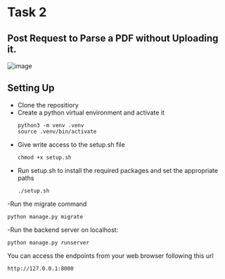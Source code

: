 # Task 2

## Post Request to Parse a PDF without Uploading it.
![image](https://github.com/Grg-Sid/FunnelHQ-Task2-Backend/assets/106266279/a0548dcf-e8de-4111-800a-6aecb20d73e9)


## Setting Up
- Clone the repositiory
- Create a python virtual environment and activate it
  <br>
  ```shell
  python3 -m venv .venv
  source .venv/bin/activate
  ```
- Give write access to the setup.sh file
  <br>
  ```shell
  chmod +x setup.sh
  ```
- Run setup.sh to install the required packages and set the appropriate paths
  <br>
  ```shell
  ./setup.sh
  ```
-Run the migrate command

```CMD
python manage.py migrate
```

-Run the backend server on localhost:

```CMD
python manage.py runserver
```

You can access the endpoints from your web browser following this url

```url
http://127.0.0.1:8000
```
